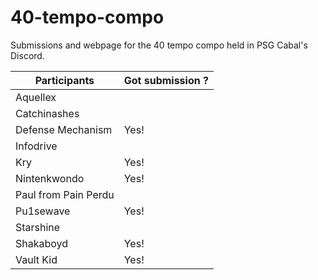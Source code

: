 # 40-tempo-compo
Submissions and webpage for the 40 tempo compo held in PSG Cabal's Discord.

| Participants         | Got submission ? |
|----------------------|------------------|
| Aquellex             |                  |
| Catchinashes         |                  |
| Defense Mechanism    |  Yes!            |
| Infodrive            |                  |
| Kry                  |  Yes!            |
| Nintenkwondo         |  Yes!            |
| Paul from Pain Perdu |                  |
| Pu1sewave            |  Yes!            |
| Starshine            |                  |
| Shakaboyd            |  Yes!            |
| Vault Kid            |  Yes!            |

